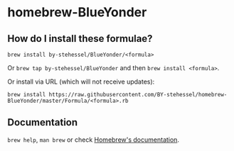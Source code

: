 # homebrew-BlueYonder

## How do I install these formulae?
`brew install by-stehessel/BlueYonder/<formula>`

Or `brew tap by-stehessel/BlueYonder` and then `brew install <formula>`.

Or install via URL (which will not receive updates):

```
brew install https://raw.githubusercontent.com/BY-stehessel/homebrew-BlueYonder/master/Formula/<formula>.rb
```

## Documentation
`brew help`, `man brew` or check [Homebrew's documentation](https://docs.brew.sh).
